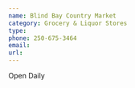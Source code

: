 ```yaml
---
name: Blind Bay Country Market
category: Grocery & Liquor Stores
type: 
phone: 250-675-3464
email: 
url: 
---
```


Open Daily